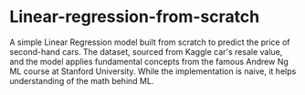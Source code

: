 # Linear-regression-from-scratch
A simple Linear Regression model built from scratch to predict the price of second-hand cars. The dataset, sourced from Kaggle car's resale value, and the model applies fundamental concepts from the famous Andrew Ng ML course at Stanford University. While the implementation is naive, it helps understanding of the math behind ML.
